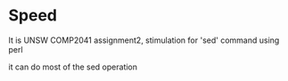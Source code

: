 # Speed

It is UNSW COMP2041 assignment2, stimulation for 'sed' command using perl

it can do most of the sed operation
